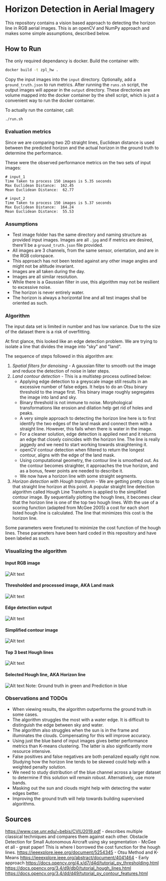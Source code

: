 # Horizon Detection in Aerial Imagery
This repository contains a vision based approach to detecting the horizon line in RGB aerial images. This is an openCV and NumPy approach and makes some simple assumptions, described below.

## How to Run

The only required dependancy is docker. Build the container with: 

```bash
docker build -t zpl_hw .
```

Copy the input images into the `input` directory. Optionally, add a `ground_truth.json` to run metrics. After running the `runs.sh` script, the output images will appear in the `output` directory. These directories are volume mapped into the docker container by the shell script, which is just a convenient way to run the docker container.

To actually run the container, call:

```bash
./run.sh
```

### Evaluation metrics

Since we are comparing two 2D straight lines, Euclidean distance is used between the predicted horizon and the actual horizon in the ground truth to determine the performance. 

These were the observed performance metrics on the two sets of input images:

```
# input_1
Time Taken to process 150 images is 5.35 seconds
Max Euclidean Distance:  162.45
Mean Euclidean Distance:  62.77

# input_2
Time Taken to process 150 images is 5.37 seconds
Max Euclidean Distance:  164.24
Mean Euclidean Distance:  55.53
```

### Assumptions

- Test image folder has the same directory and naming structure as provided input images. Images are all `.jpg` and if metrics are desired, there'll be a `ground_truth.json` file provided.
- All images are 3 channels, from the same sensor, orientation, and are in the RGB colorspace.
- This approach has not been tested against any other image angles and might not be altitude invariant.
- Images are all taken during the day.
- Images are all similar resolution. 
- While there is a Gaussian filter in use, this algorithm may not be resilient to excessive noise.
- The horizon is never entirely water.
- The horizon is always a horizontal line and all test images shall be oriented as such.

### Algorithm

The input data set is limited in number and has low variance. Due to the size of the dataset there is a risk of overfitting. 

At first glance, this looked like an edge detection problem. We are trying to isolate a line that divides the image into "sky" and "land".


The sequence of steps followed in this algorithm are:
1. *Spatial filters for denoising* - 
        A gaussian filter to smooth out the image and reduce the detection of noise in later steps.
1. *Land contour detection* - 
This is a multistep process outlined below:
    -  Applying edge detection to a greyscale image still results in an excessive number of false edges. It helps to do an Otsu binary threshold to the image first. This binary image roughly segregates the image into land and sky. 
    -  Binary threshold is not immune to noise. Morphological transformations like erosion and dilation help get rid of holes and peaks.
    - A very simple approach to detecting the horizon line here is to first identify the two edges of the land mask and connect them with a straight line. However, this fails when there is water in the image. 
    - For a cleaner solution, edge detection is applied next and it returns an edge that closely coincides with the horizon line. The line is really jaggedy and we need to start working towards straightening it.
    - openCV contour detection when filtered to return the longest contour, aligns with the edge of the land mask.
    - Using computational geometry, the contour line is smoothed out. As the contour becomes straighter, it approaches the true horizon, and as a bonus, fewer points are needed to describe it.
    - We now have a horizon line with some straight segments.
1. *Horizon detection with Hough transform* -
We are getting pretty close to that straight line horizon at this point. A popular straight line detection algorithm called Hough Line Transform is applied to the simplified contour image. By sequentially plotting the hough lines, it becomes clear that the horizon line is one of the top two hough lines.
With the use of a scoring function (adapted from McGee 2005) a cost for each short listed hough line is calculated. The line that minimizes this cost is the horizon line. 

Some parameters were finetuned to minimize the cost function of the hough lines. These parameters have been hard coded in this repository and have been labeled as such.

### Visualizing the algorithm

#### Input RGB image
![Alt text](src/input_image.png "input image")

#### Thresholded and processed image, AKA Land mask
![Alt text](src/land_mask.png "land mask image")

#### Edge detection output
![Alt text](src/edge_det.png "edge image")

#### Simplified contour image
![Alt text](src/land_contour.png "simplified contour image")

#### Top 3 best Hough lines
![Alt text](src/all_h_lines.png "top 3 h lines")

#### Selected Hough line, AKA Horizon line
![Alt text](src/final_output.png "selected h lines")
Note: Ground truth in green and Prediction in blue

### Observations and TODOs

- When viewing results, the algorithm outperforms the ground truth in some cases.
- The algorithm struggles the most with a water edge. It is difficult to distinguish the edge between sky and water.
- The algorithm also struggles when the sun is in the frame and illuminates the clouds. Compensating for this will improve accuracy.
- Using just the blue band of input images gives better performance metrics than K-means clustering. The latter is also significantly more resource intensive.
- False positives and false negatives are both penalized equally right now. Studying how the horizon line tends to be skewed could help with a weighted penalty solution.
- We need to study distribution of the blue channel across a larger dataset to determine if this solution will remain robust. Alternatively, use more bands.
- Masking out the sun and clouds might help with detecting the water edges better.
- Improving the ground truth will help towards building supervised algorithms.

## Sources

https://www.cse.unr.edu/~bebis/CVIU2019.pdf - describes multiple classical techniques and compares them against each other.
Obstacle Detection for Small Autonomous Aircraft using sky segmentation - McGee et all - great paper! This is where I borrowed the cost function for the hough lines.
https://ieeexplore.ieee.org/document/5254345 - Otsu Method and K-Means
https://ieeexplore.ieee.org/abstract/document/4041464 - Early approach
https://docs.opencv.org/4.x/d7/d4d/tutorial_py_thresholding.html
https://docs.opencv.org/3.4/d9/db0/tutorial_hough_lines.html
https://docs.opencv.org/3.4/dd/d49/tutorial_py_contour_features.html





